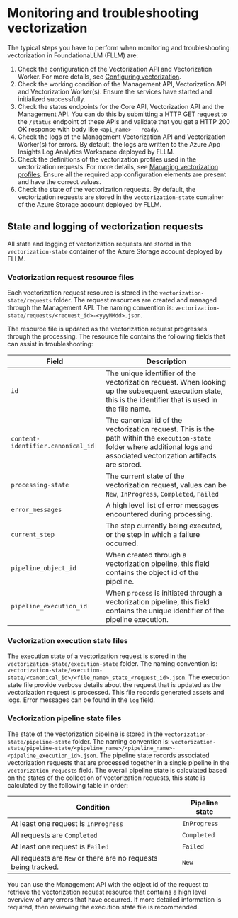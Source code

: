 # Monitoring and troubleshooting vectorization

The typical steps you have to perform when monitoring and troubleshooting vectorization in FoundationaLLM (FLLM) are:

1. Check the configuration of the Vectorization API and Vectorization Worker. For more details, see [Configuring vectorization](vectorization-configuration.md).
2. Check the working condition of the Management API, Vectorization API and Vectorization Worker(s). Ensure the services have started and initialized successfully.
3. Check the status endpoints for the Core API, Vectorization API and the Management API. You can do this by submitting a HTTP GET request to the `/status` endpoint of these APIs and validate that you get a HTTP 200 OK response with body like `<api_name> - ready`.
4. Check the logs of the Management Vectorization API and Vectorization Worker(s) for errors. By default, the logs are written to the Azure App Insights Log Analytics Workspace deployed by FLLM.
5. Check the definitions of the vectorization profiles used in the vectorization requests. For more details, see [Managing vectorization profiles](vectorization-profiles.md). Ensure all the required app configuration elements are present and have the correct values.
6. Check the state of the vectorization requests. By default, the vectorization requests are stored in the `vectorization-state` container of the Azure Storage account deployed by FLLM.

## State and logging of vectorization requests

All state and logging of vectorization requests are stored in the `vectorization-state` container of the Azure Storage account deployed by FLLM.

### Vectorization request resource files

Each vectorization request resource is stored in the `vectorization-state/requests` folder. The request resources are created and managed through the Management API. The naming convention is: `vectorization-state/requests/<request_id>-<yyyMMdd>.json`.

The resource file is updated as the vectorization request progresses through the processing. The resource file contains the following fields that can assist in troubleshooting:

| Field | Description |
| --- | --- |
| `id` | The unique identifier of the vectorization request. When looking up the subsequent execution state, this is the identifier that is used in the file name. |
| `content-identifier.canonical_id` | The canonical id of the vectorization request. This is the path within the `execution-state` folder where additional logs and associated vectorization artifacts are stored. |
| `processing-state` | The current state of the vectorization request, values can be `New`, `InProgress`, `Completed`, `Failed` |
| `error_messages` | A high level list of error messages encountered during processing. |
| `current_step` | The step currently being executed, or the step in which a failure occurred. |
| `pipeline_object_id` | When created through a vectorization pipeline, this field contains the object id of the pipeline. |
| `pipeline_execution_id` | When `process` is initiated through a vectorization pipeline, this field contains the unique identifier of the pipeline execution. |

### Vectorization execution state files

The execution state of a vectorization request is stored in the `vectorization-state/execution-state` folder. The naming convention is: `vectorization-state/execution-state/<canonical_id>/<file_name>_state_<request_id>.json`. The execution state file provide verbose details about the request that is updated as the vectorization request is processed. This file records generated assets and logs. Error messages can be found in the `log` field.

### Vectorization pipeline state files

The state of the vectorization pipeline is stored in the `vectorization-state/pipeline-state` folder. The naming convention is: `vectorization-state/pipeline-state/<pipeline_name>/<pipeline_name>-<pipeline_execution_id>.json`. The pipeline state records associated vectorization requests that are processed together in a single pipeline in the `vectorization_requests` field. The overall pipeline state is calculated based on the states of the collection of vectorization requests, this state is calculated by the following table in order:

| Condition | Pipeline state |
| --- | --- |
| At least one request is `InProgress` | `InProgress` |
| All requests are `Completed` | `Completed` |
| At least one request is `Failed` | `Failed` |
| All requests are `New` or there are no requests being tracked. | `New` |

You can use the Management API with the object id of the request to retrieve the vectorization request resource that contains a high level overview of any errors that have occurred. If more detailed information is required, then reviewing the execution state file is recommended.
